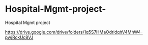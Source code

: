 # Hospital-Mgmt-project-
Hospital Mgmt project 


https://drive.google.com/drive/folders/1q5S7HMaOdridqhV4MhW4-pwjRckUc8VJ
